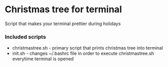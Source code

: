 # Christmas tree for terminal
 
  Script that makes your terminal prettier during holidays
  
### Included scripts
  * christmastree.sh - primary script that prints christmas tree into terminal
  * init.sh - changes ~/.bashrc file in order to execute christmastree.sh everytime terminal is opened

